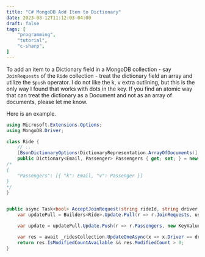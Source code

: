 ```yaml
---
title: "C# MongoDB Add Item to Dictionary"
date: 2023-08-12T11:12:03-04:00
draft: false
tags: [
    "programming",
    "tutorial",
    "c-sharp",
]
---
```


To add an item to a Dictionary field in a MongoDB collection - say `JoinRequests` of the `Ride` collection - treat the dictionary field an array and utilize the `$push` operator. I do not like the k, v extra outlining, but this is the only way I found that works with dots in the key. If you find an atomic way that can treat the dictionary as a Document and
not as an array of documents, please let me know.

Here is an example.

```cs
using Microsoft.Extensions.Options;
using MongoDB.Driver;

class Ride {
    // ..
    [BsonDictionaryOptions(DictionaryRepresentation.ArrayOfDocuments)]
    public Dictionary<Email, Passenger> Passengers { get; set; } = new();
/*
{
    "Passengers": [{ "k": Email, "v": Passenger }]
}
*/
}


public async Task<bool> AcceptJoinRequest(string rideId, string driver, string user) {
    var updatePull = Builders<Ride>.Update.Pull(r => r.JoinRequests, user);

    var update = updatePull.Update.Push(r => r.Passengers, new KeyValuePair<string, Passenger>(user, new Passenger()));

    var res = await _ridesCollection.UpdateOneAsync(x => x.Driver == driver && x.Id == rideId && x.JoinRequests.Contains(user), update);
    return res.IsModifiedCountAvailable && res.ModifiedCount > 0;
}
```
